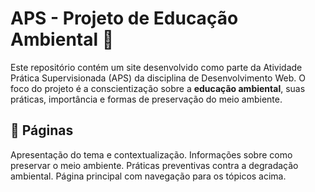 # APS - Projeto de Educação Ambiental 🌱

Este repositório contém um site desenvolvido como parte da Atividade Prática Supervisionada (APS) da disciplina de Desenvolvimento Web. O foco do projeto é a conscientização sobre a **educação ambiental**, suas práticas, importância e formas de preservação do meio ambiente.

## 📄 Páginas

Apresentação do tema e contextualização.
Informações sobre como preservar o meio ambiente.
Práticas preventivas contra a degradação ambiental.
Página principal com navegação para os tópicos acima.

